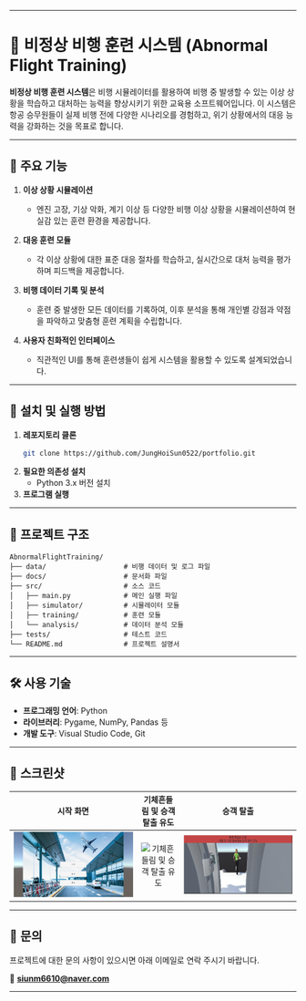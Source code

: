 
---

# 🛫 비정상 비행 훈련 시스템 (Abnormal Flight Training)

**비정상 비행 훈련 시스템**은 비행 시뮬레이터를 활용하여 비행 중 발생할 수 있는 이상 상황을 학습하고 대처하는 능력을 향상시키기 위한 교육용 소프트웨어입니다. 이 시스템은 항공 승무원들이 실제 비행 전에 다양한 시나리오를 경험하고, 위기 상황에서의 대응 능력을 강화하는 것을 목표로 합니다.

---

## 📌 주요 기능

1. **이상 상황 시뮬레이션**
   - 엔진 고장, 기상 악화, 계기 이상 등 다양한 비행 이상 상황을 시뮬레이션하여 현실감 있는 훈련 환경을 제공합니다.

2. **대응 훈련 모듈**
   - 각 이상 상황에 대한 표준 대응 절차를 학습하고, 실시간으로 대처 능력을 평가하며 피드백을 제공합니다.

3. **비행 데이터 기록 및 분석**
   - 훈련 중 발생한 모든 데이터를 기록하여, 이후 분석을 통해 개인별 강점과 약점을 파악하고 맞춤형 훈련 계획을 수립합니다.

4. **사용자 친화적인 인터페이스**
   - 직관적인 UI를 통해 훈련생들이 쉽게 시스템을 활용할 수 있도록 설계되었습니다.

---

## 🚀 설치 및 실행 방법

1. **레포지토리 클론**
   ```bash
   git clone https://github.com/JungHoiSun0522/portfolio.git
   ```
2. **필요한 의존성 설치**
   - Python 3.x 버전 설치
3. **프로그램 실행**

---

## 📂 프로젝트 구조

```
AbnormalFlightTraining/
├── data/                   # 비행 데이터 및 로그 파일
├── docs/                   # 문서화 파일
├── src/                    # 소스 코드
│   ├── main.py             # 메인 실행 파일
│   ├── simulator/          # 시뮬레이터 모듈
│   ├── training/           # 훈련 모듈
│   └── analysis/           # 데이터 분석 모듈
├── tests/                  # 테스트 코드
└── README.md               # 프로젝트 설명서
```

---

## 🛠️ 사용 기술

- **프로그래밍 언어**: Python
- **라이브러리**: Pygame, NumPy, Pandas 등
- **개발 도구**: Visual Studio Code, Git

---

## 📸 스크린샷

| 시작 화면 | 기체흔들림 및 승객 탈출 유도 | 승객 탈출 |
|:---:|:---:|:---:|
| ![시작 화면](./start.jpg) | ![기체흔들림 및 승객 탈출 유도](./cameraShake.gif) | ![승객 탈출](escape.jpg) |

---

## 📩 문의

프로젝트에 대한 문의 사항이 있으시면 아래 이메일로 연락 주시기 바랍니다.

📧 **siunm6610@naver.com**

---
